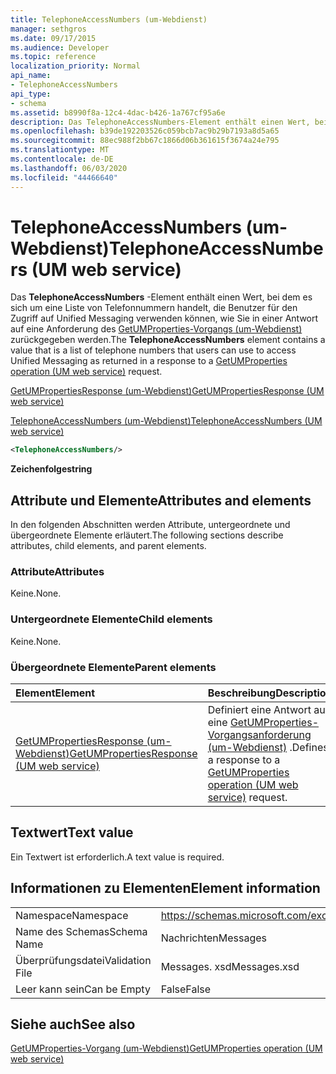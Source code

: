 ```yaml
---
title: TelephoneAccessNumbers (um-Webdienst)
manager: sethgros
ms.date: 09/17/2015
ms.audience: Developer
ms.topic: reference
localization_priority: Normal
api_name:
- TelephoneAccessNumbers
api_type:
- schema
ms.assetid: b8990f8a-12c4-4dac-b426-1a767cf95a6e
description: Das TelephoneAccessNumbers-Element enthält einen Wert, bei dem es sich um eine Liste von Telefonnummern handelt, die Benutzer für den Zugriff auf Unified Messaging verwenden können, wie Sie in einer Antwort auf eine Anforderung des GetUMProperties-Vorgangs (um-Webdienst) zurückgegeben werden.
ms.openlocfilehash: b39de192203526c059bcb7ac9b29b7193a8d5a65
ms.sourcegitcommit: 88ec988f2bb67c1866d06b361615f3674a24e795
ms.translationtype: MT
ms.contentlocale: de-DE
ms.lasthandoff: 06/03/2020
ms.locfileid: "44466640"
---
```

# <a name="telephoneaccessnumbers-um-web-service"></a><span data-ttu-id="b8734-103">TelephoneAccessNumbers (um-Webdienst)</span><span class="sxs-lookup"><span data-stu-id="b8734-103">TelephoneAccessNumbers (UM web service)</span></span>

<span data-ttu-id="b8734-104">Das **TelephoneAccessNumbers** -Element enthält einen Wert, bei dem es sich um eine Liste von Telefonnummern handelt, die Benutzer für den Zugriff auf Unified Messaging verwenden können, wie Sie in einer Antwort auf eine Anforderung des [GetUMProperties-Vorgangs (um-Webdienst)](getumproperties-operation-um-web-service.md) zurückgegeben werden.</span><span class="sxs-lookup"><span data-stu-id="b8734-104">The **TelephoneAccessNumbers** element contains a value that is a list of telephone numbers that users can use to access Unified Messaging as returned in a response to a [GetUMProperties operation (UM web service)](getumproperties-operation-um-web-service.md) request.</span></span> 
  
[<span data-ttu-id="b8734-105">GetUMPropertiesResponse (um-Webdienst)</span><span class="sxs-lookup"><span data-stu-id="b8734-105">GetUMPropertiesResponse (UM web service)</span></span>](getumpropertiesresponse-um-web-service.md)
  
[<span data-ttu-id="b8734-106">TelephoneAccessNumbers (um-Webdienst)</span><span class="sxs-lookup"><span data-stu-id="b8734-106">TelephoneAccessNumbers (UM web service)</span></span>](telephoneaccessnumbers-um-web-service.md)
  
```xml
<TelephoneAccessNumbers/>
```

 <span data-ttu-id="b8734-107">**Zeichenfolge**</span><span class="sxs-lookup"><span data-stu-id="b8734-107">**string**</span></span>
## <a name="attributes-and-elements"></a><span data-ttu-id="b8734-108">Attribute und Elemente</span><span class="sxs-lookup"><span data-stu-id="b8734-108">Attributes and elements</span></span>

<span data-ttu-id="b8734-109">In den folgenden Abschnitten werden Attribute, untergeordnete und übergeordnete Elemente erläutert.</span><span class="sxs-lookup"><span data-stu-id="b8734-109">The following sections describe attributes, child elements, and parent elements.</span></span>
  
### <a name="attributes"></a><span data-ttu-id="b8734-110">Attribute</span><span class="sxs-lookup"><span data-stu-id="b8734-110">Attributes</span></span>

<span data-ttu-id="b8734-111">Keine.</span><span class="sxs-lookup"><span data-stu-id="b8734-111">None.</span></span>
  
### <a name="child-elements"></a><span data-ttu-id="b8734-112">Untergeordnete Elemente</span><span class="sxs-lookup"><span data-stu-id="b8734-112">Child elements</span></span>

<span data-ttu-id="b8734-113">Keine.</span><span class="sxs-lookup"><span data-stu-id="b8734-113">None.</span></span>
  
### <a name="parent-elements"></a><span data-ttu-id="b8734-114">Übergeordnete Elemente</span><span class="sxs-lookup"><span data-stu-id="b8734-114">Parent elements</span></span>

|<span data-ttu-id="b8734-115">**Element**</span><span class="sxs-lookup"><span data-stu-id="b8734-115">**Element**</span></span>|<span data-ttu-id="b8734-116">**Beschreibung**</span><span class="sxs-lookup"><span data-stu-id="b8734-116">**Description**</span></span>|
|:-----|:-----|
|[<span data-ttu-id="b8734-117">GetUMPropertiesResponse (um-Webdienst)</span><span class="sxs-lookup"><span data-stu-id="b8734-117">GetUMPropertiesResponse (UM web service)</span></span>](getumpropertiesresponse-um-web-service.md) <br/> |<span data-ttu-id="b8734-118">Definiert eine Antwort auf eine [GetUMProperties-Vorgangsanforderung (um-Webdienst)](getumproperties-operation-um-web-service.md) .</span><span class="sxs-lookup"><span data-stu-id="b8734-118">Defines a response to a [GetUMProperties operation (UM web service)](getumproperties-operation-um-web-service.md) request.</span></span>  <br/> |
   
## <a name="text-value"></a><span data-ttu-id="b8734-119">Textwert</span><span class="sxs-lookup"><span data-stu-id="b8734-119">Text value</span></span>

<span data-ttu-id="b8734-120">Ein Textwert ist erforderlich.</span><span class="sxs-lookup"><span data-stu-id="b8734-120">A text value is required.</span></span>
  
## <a name="element-information"></a><span data-ttu-id="b8734-121">Informationen zu Elementen</span><span class="sxs-lookup"><span data-stu-id="b8734-121">Element information</span></span>

|||
|:-----|:-----|
|<span data-ttu-id="b8734-122">Namespace</span><span class="sxs-lookup"><span data-stu-id="b8734-122">Namespace</span></span>  <br/> |https://schemas.microsoft.com/exchange/services/2006/messages  <br/> |
|<span data-ttu-id="b8734-123">Name des Schemas</span><span class="sxs-lookup"><span data-stu-id="b8734-123">Schema Name</span></span>  <br/> |<span data-ttu-id="b8734-124">Nachrichten</span><span class="sxs-lookup"><span data-stu-id="b8734-124">Messages</span></span>  <br/> |
|<span data-ttu-id="b8734-125">Überprüfungsdatei</span><span class="sxs-lookup"><span data-stu-id="b8734-125">Validation File</span></span>  <br/> |<span data-ttu-id="b8734-126">Messages. xsd</span><span class="sxs-lookup"><span data-stu-id="b8734-126">Messages.xsd</span></span>  <br/> |
|<span data-ttu-id="b8734-127">Leer kann sein</span><span class="sxs-lookup"><span data-stu-id="b8734-127">Can be Empty</span></span>  <br/> |<span data-ttu-id="b8734-128">False</span><span class="sxs-lookup"><span data-stu-id="b8734-128">False</span></span>  <br/> |
   
## <a name="see-also"></a><span data-ttu-id="b8734-129">Siehe auch</span><span class="sxs-lookup"><span data-stu-id="b8734-129">See also</span></span>



[<span data-ttu-id="b8734-130">GetUMProperties-Vorgang (um-Webdienst)</span><span class="sxs-lookup"><span data-stu-id="b8734-130">GetUMProperties operation (UM web service)</span></span>](getumproperties-operation-um-web-service.md)

